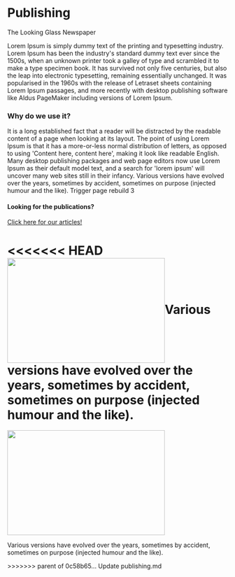 <div id="title">
  <h1>Publishing</h1>
  <p>The Looking Glass Newspaper</p>
</div>
Lorem Ipsum is simply dummy text of the printing and typesetting industry. Lorem Ipsum has been the industry's standard dummy text ever since the 1500s, when an unknown printer took a galley of type and scrambled it to make a type specimen book. It has survived not only five centuries, but also the leap into electronic typesetting, remaining essentially unchanged. It was popularised in the 1960s with the release of Letraset sheets containing Lorem Ipsum passages, and more recently with desktop publishing software like Aldus PageMaker including versions of Lorem Ipsum.

### Why do we use it?
It is a long established fact that a reader will be distracted by the readable content of a page when looking at its layout. The point of using Lorem Ipsum is that it has a more-or-less normal distribution of letters, as opposed to using 'Content here, content here', making it look like readable English. Many desktop publishing packages and web page editors now use Lorem Ipsum as their default model text, and a search for 'lorem ipsum' will uncover many web sites still in their infancy. Various versions have evolved over the years, sometimes by accident, sometimes on purpose (injected humour and the like). Trigger page rebuild 3

#### Looking for the publications?
[Click here for our articles!](https://halcyonassembly.wordpress.com/)

<<<<<<< HEAD
<img style="vertical-align:middle" src="https://i.imgur.com/LqXyhDL.jpg" width="360" height="240" />Various versions have evolved over the years, sometimes by accident, sometimes on purpose (injected humour and the like).<br style="clear: both;" />
=======
<div class="row">
  <div class="col-md-4">
    <img src="https://i.imgur.com/LqXyhDL.jpg" width="360" height="240" />
  </div>
  <div class="col-md-8">
    <p>Various versions have evolved over the years, sometimes by accident, sometimes on purpose (injected humour and the like).</p>
  </div>
</div>
>>>>>>> parent of 0c58b65... Update publishing.md
